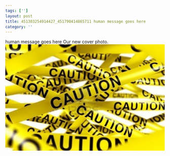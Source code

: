 ```yaml
---
tags: ['']
layout: post
title: 451303254914427_451790414865711 human message goes here
category: ''
---
```

human message goes here
Our new cover photo.
![451303254914427_451790414865711](/uploads/2012-8-31-451303254914427_451790414865711-human-message-goes-here.jpg)
